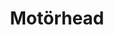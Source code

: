 ---
title: "Motörhead"
summary: "Motörhead were an English rock band formed in June 1975 by bassist, singer, and songwriter Ian Fraser Kilmister , professionally known by his stage name Lemmy, who had remained the sole constant member. The band are often considered a precursor to, or one of the earliest members of, the New Wave of British Heavy Metal, which re-energised heavy metal in the late 1970s and early 1980s. Despite this, Lemmy had always dubbed their music as simply \"rock and roll\". To its end, Motörhead had released twenty-three studio albums, ten live recordings, twelve compilation albums and five EPs. Usually a power trio, they had particular success in the early 1980s with several successful singles in the UK Top 40 chart. The albums Overkill, Bomber, Ace of Spades, and particularly No Sleep 'til Hammersmith, cemented Motörhead's reputation as a top-tier rock band. As of 2012, Motörhead have sold more than 15 million albums worldwide. Motörhead are typically classified as Rock N Roll by Lemmy and band members, and their fusion of punk rock into the genre helped to pioneer speed metal and thrash metal. Their lyrics typically covered such topics as war, good versus evil, abuse of power, promiscuous sex, substance abuse, and, most famously, gambling. The name \"Motörhead\" is a reference to users of the drug amphetamine. The band's distinctive fanged-face logo, with its oversized boar's tusks, chains, and spikes, was created by artist Joe Petagno in 1977 for the cover of the Motörhead album and has appeared in many variations on covers of ensuing albums. The fanged face has been referred to variously as \"War-Pig\" and \"Snaggletooth\". The band is ranked number 26 on VH1's 100 Greatest Artists of Hard Rock. When Lemmy Kilmister died in December 2015, Mickey Dee declared that Motörhead is disbanded. No more tours or albums will be made. Only the brand will survive for the future. Last line-up: Ian \"Lemmy\" Kilmister Phil \"Zoomster\" Campbell Mickey Dee Past members: Matt Sorum Tommy Aldrigde Michael \"Wurzel\" Burston Phil \"Philthy Animal\" Taylor Pete Gill Brian Robertson \"Fast\" Eddie Clarke Larry Wallis Lucas Fox"
slug: "motrhead"
image: "motrhead.jpg"
apple_music_artist_url: "https://music.apple.com/gb/artist/mot%C3%B6rhead/539605"
wikipedia_url: "none"
---